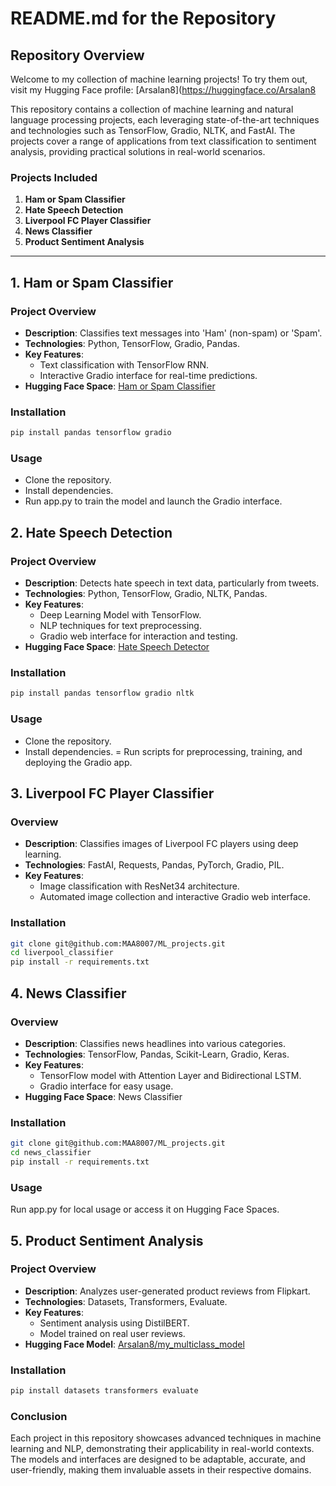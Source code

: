 # README.md for the Repository

## Repository Overview

Welcome to my collection of machine learning projects! To try them out, visit my Hugging Face profile: [Arsalan8](https://huggingface.co/Arsalan8

This repository contains a collection of machine learning and natural language processing projects, each leveraging state-of-the-art techniques and technologies such as TensorFlow, Gradio, NLTK, and FastAI. The projects cover a range of applications from text classification to sentiment analysis, providing practical solutions in real-world scenarios.

### Projects Included

1. **Ham or Spam Classifier**
2. **Hate Speech Detection**
3. **Liverpool FC Player Classifier**
4. **News Classifier**
5. **Product Sentiment Analysis**

---

## 1. Ham or Spam Classifier

### Project Overview
- **Description**: Classifies text messages into 'Ham' (non-spam) or 'Spam'.
- **Technologies**: Python, TensorFlow, Gradio, Pandas.
- **Key Features**:
  - Text classification with TensorFlow RNN.
  - Interactive Gradio interface for real-time predictions.
- **Hugging Face Space**: [Ham or Spam Classifier](https://huggingface.co/spaces/Arsalan8/ham_or_spam)

### Installation
```bash
pip install pandas tensorflow gradio
```

### Usage
- Clone the repository.
- Install dependencies.
- Run app.py to train the model and launch the Gradio interface.


## 2. Hate Speech Detection

### Project Overview
- **Description**: Detects hate speech in text data, particularly from tweets.
- **Technologies**: Python, TensorFlow, Gradio, NLTK, Pandas.
- **Key Features**:
  - Deep Learning Model with TensorFlow.
  - NLP techniques for text preprocessing.
  - Gradio web interface for interaction and testing.
- **Hugging Face Space**: [Hate Speech Detector](https://huggingface.co/spaces/Arsalan8/hatespeech_detector)

### Installation
```bash
pip install pandas tensorflow gradio nltk
```

### Usage
- Clone the repository.
- Install dependencies.
= Run scripts for preprocessing, training, and deploying the Gradio app.


## 3. Liverpool FC Player Classifier

### Overview
- **Description**: Classifies images of Liverpool FC players using deep learning.
- **Technologies**: FastAI, Requests, Pandas, PyTorch, Gradio, PIL.
- **Key Features**:
  - Image classification with ResNet34 architecture.
  - Automated image collection and interactive Gradio web interface.

### Installation
```bash
git clone git@github.com:MAA8007/ML_projects.git
cd liverpool_classifier
pip install -r requirements.txt
```

## 4. News Classifier

### Overview
- **Description**: Classifies news headlines into various categories.
- **Technologies**: TensorFlow, Pandas, Scikit-Learn, Gradio, Keras.
- **Key Features**:
  - TensorFlow model with Attention Layer and Bidirectional LSTM.
  - Gradio interface for easy usage.
- **Hugging Face Space**: News Classifier

### Installation
```bash
git clone git@github.com:MAA8007/ML_projects.git
cd news_classifier
pip install -r requirements.txt
```

### Usage
Run app.py for local usage or access it on Hugging Face Spaces.

## 5. Product Sentiment Analysis

### Project Overview
- **Description**: Analyzes user-generated product reviews from Flipkart.
- **Technologies**: Datasets, Transformers, Evaluate.
- **Key Features**:
  - Sentiment analysis using DistilBERT.
  - Model trained on real user reviews.
- **Hugging Face Model**: [Arsalan8/my_multiclass_model](https://huggingface.co/Arsalan8/my_multiclass_model)

### Installation
```bash
pip install datasets transformers evaluate
```
### Conclusion
Each project in this repository showcases advanced techniques in machine learning and NLP, demonstrating their applicability in real-world contexts. The models and interfaces are designed to be adaptable, accurate, and user-friendly, making them invaluable assets in their respective domains.

